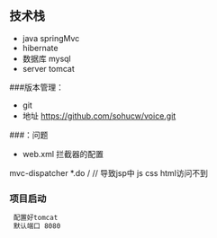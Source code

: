 
## 技术栈
- java springMvc 
- hibernate
- 数据库 mysql
- server tomcat
 
###版本管理：
- git
- 地址  https://github.com/sohucw/voice.git


###：问题

- web.xml  拦截器的配置
 <servlet-mapping>
         <servlet-name>mvc-dispatcher</servlet-name>
         <url-pattern>*.do</url-pattern>
          <url-pattern>/</url-pattern>  // 导致jsp中 js css html访问不到
     </servlet-mapping>

### 项目启动

``` sh
 配置好tomcat
 默认端口 8080

 
```